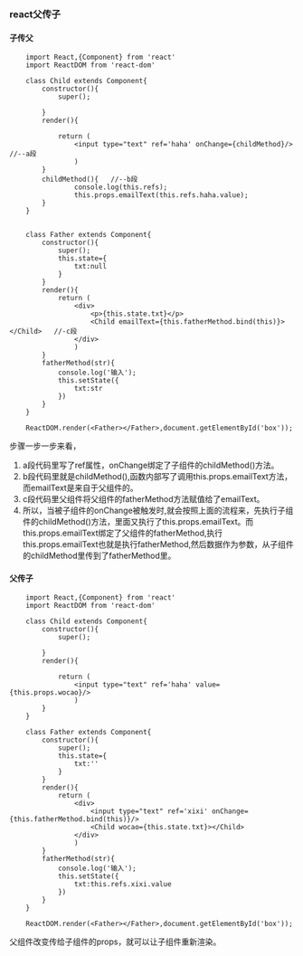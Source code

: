 ### react父传子

#### 子传父
```
	import React,{Component} from 'react'
	import ReactDOM from 'react-dom'

	class Child extends Component{
		constructor(){
			super();

		}
		render(){

			return (
				<input type="text" ref='haha' onChange={childMethod}/> //--a段
				)
		}
		childMethod(){   //--b段
				console.log(this.refs);
				this.props.emailText(this.refs.haha.value);
		}
	}


	class Father extends Component{
		constructor(){
			super();
			this.state={
				txt:null
			}
		}
		render(){
			return (
				<div>
					<p>{this.state.txt}</p>
					<Child emailText={this.fatherMethod.bind(this)}></Child>   //-c段
				</div>
				)
		}
		fatherMethod(str){    
			console.log('输入');
			this.setState({
				txt:str
			})
		}
	}

	ReactDOM.render(<Father></Father>,document.getElementById('box'));
```

步骤一步一步来看，
1. a段代码里写了ref属性，onChange绑定了子组件的childMethod()方法。
2. b段代码里就是childMethod(),函数内部写了调用this.props.emailText方法，而emailText是来自于父组件的。
3. c段代码里父组件将父组件的fatherMethod方法赋值给了emailText。
4. 所以，当被子组件的onChange被触发时,就会按照上面的流程来，先执行子组件的childMethod()方法，里面又执行了this.props.emailText。而this.props.emailText绑定了父组件的fatherMethod,执行this.props.emailText也就是执行fatherMethod,然后数据作为参数，从子组件的childMethod里传到了fatherMethod里。


#### 父传子

```
	import React,{Component} from 'react'
	import ReactDOM from 'react-dom'

	class Child extends Component{
		constructor(){
			super();

		}
		render(){

			return (
				<input type="text" ref='haha' value={this.props.wocao}/>
				)
		}
	}

	class Father extends Component{
		constructor(){
			super();
			this.state={
				txt:''
			}
		}
		render(){
			return (
				<div>
					<input type="text" ref='xixi' onChange={this.fatherMethod.bind(this)}/>
					<Child wocao={this.state.txt}></Child>
				</div>
				)
		}
		fatherMethod(str){
			console.log('输入');
			this.setState({
				txt:this.refs.xixi.value
			})
		}
	}

	ReactDOM.render(<Father></Father>,document.getElementById('box'));
```

父组件改变传给子组件的props，就可以让子组件重新渲染。